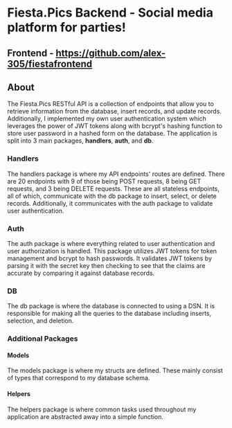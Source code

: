 # Fiesta.Pics Backend - Social media platform for parties!

## Frontend - https://github.com/alex-305/fiestafrontend

## About

The Fiesta.Pics RESTful API is a collection of endpoints that allow you to retrieve information from the database, insert records, and update records. Additionally, I implemented my own user authentication system which leverages the power of JWT tokens along with bcrypt's hashing function to store user password in a hashed form on the database. The application is split into 3 main packages, **handlers**, **auth**, and **db**.

### Handlers
The handlers package is where my API endpoints' routes are defined. There are 20 endpoints with 9 of those being POST requests, 8 being GET requests, and 3 being DELETE requests. These are all stateless endpoints, all of which, communicate with the db package to insert, select, or delete records. Additionally, it communicates with the auth package to validate user authentication.

### Auth
The auth package is where everything related to user authentication and user authorization is handled. This package utilizes JWT tokens for token management and bcrypt to hash passwords. It validates JWT tokens by parsing it with the secret key then checking to see that the claims are accurate by comparing it against database records.

### DB
The db package is where the database is connected to using a DSN. It is responsible for making all the queries to the database including inserts, selection, and deletion.

### Additional Packages

#### Models
The models package is where my structs are defined. These mainly consist of types that correspond to my database schema.

#### Helpers
The helpers package is where common tasks used throughout my application are abstracted away into a simple function.